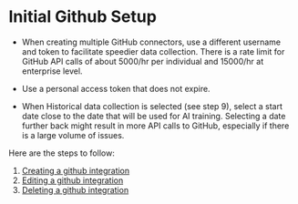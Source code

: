 # Initial Github Setup

- When creating multiple GitHub connectors, use a different username and token to facilitate speedier data collection. There is a rate limit for GitHub API calls of about 5000/hr per individual and 15000/hr at enterprise level.

- Use a personal access token that does not expire.

- When Historical data collection is selected (see step 9), select a start date close to the date that will be used for AI training. Selecting a date further back might result in more API calls to GitHub, especially if there is a large volume of issues.


Here are the steps to follow:

1. [Creating a github integration](1_github_create.md)
1. [Editing a github integration](2_github_edit.md)
1. [Deleting a github integration](3_github_delete.md)



